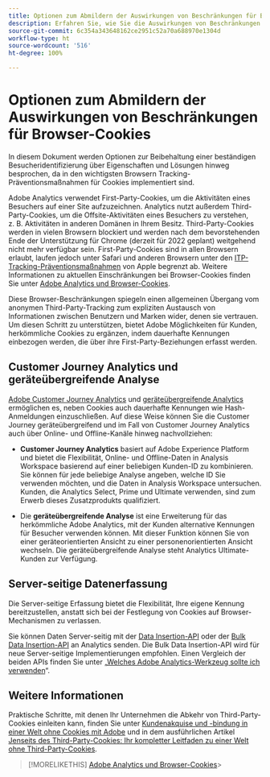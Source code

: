 ```yaml
---
title: Optionen zum Abmildern der Auswirkungen von Beschränkungen für Browser-Cookies
description: Erfahren Sie, wie Sie die Auswirkungen von Beschränkungen für Browser-Cookies reduzieren können, um die Datenerfassung für Adobe Analytics zu verbessern.
source-git-commit: 6c354a343648162ce2951c52a70a688970e1304d
workflow-type: ht
source-wordcount: '516'
ht-degree: 100%

---
```



# Optionen zum Abmildern der Auswirkungen von Beschränkungen für Browser-Cookies

In diesem Dokument werden Optionen zur Beibehaltung einer beständigen Besucheridentifizierung über Eigenschaften und Lösungen hinweg besprochen, da in den wichtigsten Browsern Tracking-Präventionsmaßnahmen für Cookies implementiert sind.

Adobe Analytics verwendet First-Party-Cookies, um die Aktivitäten eines Besuchers auf einer Site aufzuzeichnen. Analytics nutzt außerdem Third-Party-Cookies, um die Offsite-Aktivitäten eines Besuchers zu verstehen, z. B. Aktivitäten in anderen Domänen in Ihrem Besitz. Third-Party-Cookies werden in vielen Browsern blockiert und werden nach dem bevorstehenden Ende der Unterstützung für Chrome (derzeit für 2022 geplant) weitgehend nicht mehr verfügbar sein. First-Party-Cookies sind in allen Browsern erlaubt, laufen jedoch unter Safari und anderen Browsern unter den [ITP-Tracking-Präventionsmaßnahmen](https://webkit.org/tracking-prevention) von Apple begrenzt ab. Weitere Informationen zu aktuellen Einschränkungen bei Browser-Cookies finden Sie unter [Adobe Analytics und Browser-Cookies](cookies.md).

Diese Browser-Beschränkungen spiegeln einen allgemeinen Übergang vom anonymen Third-Party-Tracking zum expliziten Austausch von Informationen zwischen Benutzern und Marken wider, denen sie vertrauen. Um diesen Schritt zu unterstützen, bietet Adobe Möglichkeiten für Kunden, herkömmliche Cookies zu ergänzen, indem dauerhafte Kennungen einbezogen werden, die über ihre First-Party-Beziehungen erfasst werden.

## Customer Journey Analytics und geräteübergreifende Analyse

[Adobe Customer Journey Analytics](https://experienceleague.adobe.com/docs/analytics-platform/using/cja-overview/cja-overview.html?lang=de) und [geräteübergreifende Analytics](/help/components/cda/overview.md) ermöglichen es, neben Cookies auch dauerhafte Kennungen wie Hash-Anmeldungen einzuschließen. Auf diese Weise können Sie die Customer Journey geräteübergreifend und im Fall von Customer Journey Analytics auch über Online- und Offline-Kanäle hinweg nachvollziehen:

* **Customer Journey Analytics** basiert auf Adobe Experience Platform und bietet die Flexibilität, Online- und Offline-Daten in Analysis Workspace basierend auf einer beliebigen Kunden-ID zu kombinieren. Sie können für jede beliebige Analyse angeben, welche ID Sie verwenden möchten, und die Daten in Analysis Workspace untersuchen. Kunden, die Analytics Select, Prime und Ultimate verwenden, sind zum Erwerb dieses Zusatzprodukts qualifiziert.

* Die **geräteübergreifende Analyse** ist eine Erweiterung für das herkömmliche Adobe Analytics, mit der Kunden alternative Kennungen für Besucher verwenden können. Mit dieser Funktion können Sie von einer geräteorientierten Ansicht zu einer personenorientierten Ansicht wechseln. Die geräteübergreifende Analyse steht Analytics Ultimate-Kunden zur Verfügung.

## Server-seitige Datenerfassung

Die Server-seitige Erfassung bietet die Flexibilität, Ihre eigene Kennung bereitzustellen, anstatt sich bei der Festlegung von Cookies auf Browser-Mechanismen zu verlassen.

Sie können Daten Server-seitig mit der [Data Insertion-API](https://github.com/AdobeDocs/analytics-1.4-apis/blob/master/docs/data-insertion-api/index.md) oder der [Bulk Data Insertion-API](https://www.adobe.io/apis/experiencecloud/analytics/docs.html#!AdobeDocs/analytics-2.0-apis/master/bdia.md) an Analytics senden. Die Bulk Data Insertion-API wird für neue Server-seitige Implementierungen empfohlen. Einen Vergleich der beiden APIs finden Sie unter „[Welches Adobe Analytics-Werkzeug sollte ich verwenden](https://experienceleague.adobe.com/docs/analytics/admin/admin-overview/which-analytics-tool.html?lang=de)“.

## Weitere Informationen

Praktische Schritte, mit denen Ihr Unternehmen die Abkehr von Third-Party-Cookies einleiten kann, finden Sie unter [Kundenakquise und -bindung in einer Welt ohne Cookies mit Adobe](https://business.adobe.com/de/solutions/cookieless.html) und in dem ausführlichen Artikel [Jenseits des Third-Party-Cookies: Ihr kompletter Leitfaden zu einer Welt ohne Third-Party-Cookies](https://business.adobe.com/content/dam/www/us/en/pdfs/Adobe_Thinking_Beyond_the_Third_Party_Cookie.pdf).

>[!MORELIKETHIS]
[Adobe Analytics und Browser-Cookies](cookies.md)>
>
